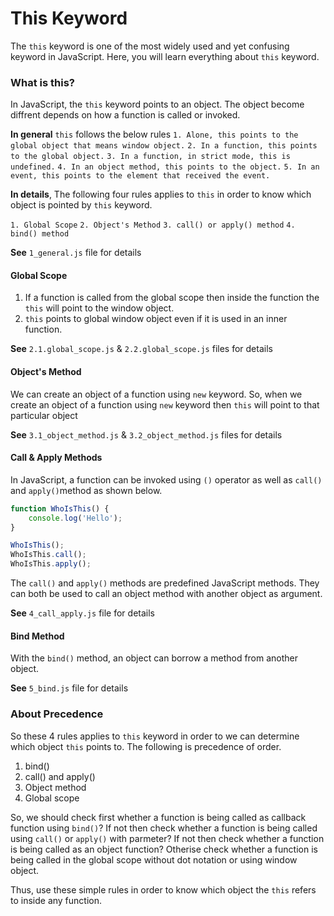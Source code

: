 # This Keyword
The ``this`` keyword is one of the most widely used and yet confusing keyword in JavaScript. Here, you will learn everything about ```this``` keyword.

### What is this?
In JavaScript, the ```this``` keyword points to an object. The object become diffrent depends on how a function is called or invoked.

**In general** ```this``` follows the below rules
```1. Alone, this points to the global object that means window object.```
```2. In a function, this points to the global object.```
```3. In a function, in strict mode, this is undefined.```
```4. In an object method, this points to the object.```
```5. In an event, this points to the element that received the event.```

**In details**, The following four rules applies to ```this``` in order to know which object is pointed by ```this``` keyword.

```1. Global Scope```
```2. Object's Method```
```3. call() or apply() method```
```4. bind() method```

**See** ```1_general.js``` file for details

#### Global Scope
1. If a function is called from the global scope then inside the function the ```this``` will point to the window object.
2. ```this``` points to global window object even if it is used in an inner function.

**See** ```2.1.global_scope.js``` & ```2.2.global_scope.js``` files for details
#### Object's Method
We can create an object of a function using ```new``` keyword. So, when we create an object of a function using ```new``` keyword then ```this``` will point to that particular object

**See** ```3.1_object_method.js``` & ```3.2_object_method.js``` files for details
#### Call & Apply Methods
In JavaScript, a function can be invoked using ```()``` operator as well as ```call()``` and ```apply()```method as shown below.

```javascript
function WhoIsThis() {
    console.log('Hello');
}

WhoIsThis();
WhoIsThis.call();
WhoIsThis.apply();
```
The ```call()``` and ```apply()``` methods are predefined JavaScript methods. They can both be used to call an object method with another object as argument.

**See** ```4_call_apply.js``` file for details

#### Bind Method
With the ```bind()``` method, an object can borrow a method from another object.

**See** ```5_bind.js``` file for details
### About Precedence
So these 4 rules applies to ```this``` keyword in order to we can determine which object ```this``` points to. The following is precedence of order.

1. bind()
2. call() and apply()
3. Object method
4. Global scope
   
So, we should check first whether a function is being called as callback function using ```bind()```? If not then check whether a function is being called using ```call()``` or ```apply()``` with parmeter? If not then check whether a function is being called as an object function? Otherise check whether a function is being called in the global scope without dot notation or using window object.

Thus, use these simple rules in order to know which object the ```this``` refers to inside any function.




